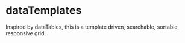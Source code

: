 # dataTemplates
Inspired by dataTables, this is a template driven, searchable, sortable, responsive grid.

